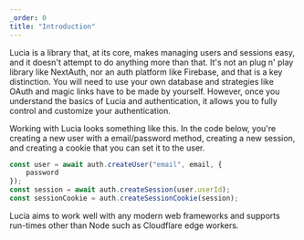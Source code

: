 ```yaml
---
_order: 0
title: "Introduction"
---
```


Lucia is a library that, at its core, makes managing users and sessions easy, and it doesn't attempt to do anything more than that. It's not an plug n' play library like NextAuth, nor an auth platform like Firebase, and that is a key distinction. You will need to use your own database and strategies like OAuth and magic links have to be made by yourself. However, once you understand the basics of Lucia and authentication, it allows you to fully control and customize your authentication.

Working with Lucia looks something like this. In the code below, you're creating a new user with a email/password method, creating a new session, and creating a cookie that you can set it to the user.

```ts
const user = await auth.createUser("email", email, {
	password
});
const session = await auth.createSession(user.userId);
const sessionCookie = auth.createSessionCookie(session);
```

Lucia aims to work well with any modern web frameworks and supports run-times other than Node such as Cloudflare edge workers.
